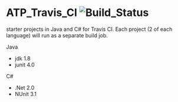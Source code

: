 # ATP_Travis_CI ![Build_Status](https://travis-ci.com/pdmoore/ATP_Travis_CI.svg?branch=master)

starter projects in Java and C# for Travis CI. Each project (2 of each language) will run as a separate build job.

Java
- jdk 1.8
- junit 4.0

C#
- .Net 2.0
- NUnit 3.1
